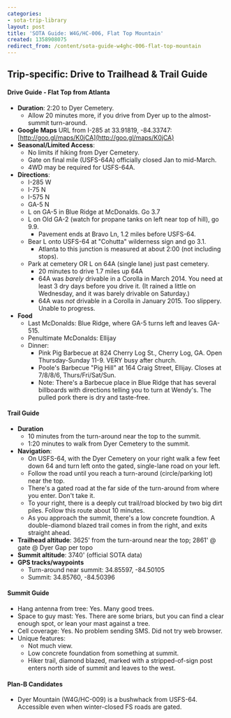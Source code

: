 ```yaml
---
categories:
- sota-trip-library
layout: post
title: 'SOTA Guide: W4G/HC-006, Flat Top Mountain'
created: 1358908075
redirect_from: /content/sota-guide-w4ghc-006-flat-top-mountain
---
```

Trip-specific: Drive to Trailhead & Trail Guide
--------------------------------------------------------
#### Drive Guide - Flat Top from Atlanta

* **Duration**: 2:20 to Dyer Cemetery. 
    * Allow 20 minutes more, if you drive from Dyer up to the almost-summit turn-around.
* **Google Maps** URL from I-285 at 33.91819, -84.33747: [http://goo.gl/maps/K0jCA](http://goo.gl/maps/K0jCA)
* **Seasonal/Limited Access**:  
    * No limits if hiking from Dyer Cemetery.
    * Gate on final mile (USFS-64A) officially closed Jan to mid-March.
    * 4WD may be required for USFS-64A.
* **Directions**:
    * I-285 W
    * I-75 N
    * I-575 N
    * GA-5 N
    * L on GA-5 in Blue Ridge at McDonalds.  Go 3.7
    * L on Old GA-2 (watch for propane tanks on left near top of hill), go 9.9.
        * Pavement ends at Bravo Ln, 1.2 miles before USFS-64.
    * Bear L onto USFS-64 at "Cohutta" wilderness sign and go 3.1.
        * Atlanta to this junction is measured at about 2:00 (not including stops).
    * Park at cemetery OR L on 64A (single lane) just past cemetery.
        * 20 minutes to drive 1.7 miles up 64A
        * 64A was *barely* drivable in a Corolla in March 2014.  You need at least 3 dry days before you drive it.  (It rained a little on Wednesday, and it was barely drivable on Saturday.)
        * 64A was *not* drivable in a Corolla in January 2015.  Too slippery.  Unable to progress.
* **Food**
    * Last McDonalds:  Blue Ridge, where GA-5 turns left and leaves GA-515. 
    * Penultimate McDonalds: Ellijay
    * Dinner: 
        * Pink Pig Barbecue at 824 Cherry Log St., Cherry Log, GA.  Open Thursday-Sunday 11-9.  VERY busy after church.
        * Poole's Barbecue "Pig Hill" at 164 Craig Street, Ellijay. Closes at 7/8/8/6, Thurs/Fri/Sat/Sun.
        * Note: There's a Barbecue place in Blue Ridge that has several billboards with directions telling you to turn at Wendy's. The pulled pork there is dry and taste-free.

#### Trail Guide

* **Duration**
    * 10 minutes from the turn-around near the top to the summit.
    * 1:20 minutes to walk from Dyer Cemetery to the summit.
* **Navigation**:
    * On USFS-64, with the Dyer Cemetery on your right walk a few feet down 64 and turn left onto the gated, single-lane road on your left.
    * Follow the road until you reach a turn-around (circle/parking lot) near the top.
    * There's a gated road at the far side of the turn-around from where you enter.  Don't take it.
    * To your right, there is a deeply cut trail/road blocked by two big dirt piles.  Follow this route about 10 minutes.
    * As you approach the summit, there's a low concrete foundtion.  A double-diamond blazed trail comes in from the right, and exits straight ahead.
* **Trailhead altitude**: 3625' from the turn-around near the top; 2861' @ gate @ Dyer Gap per topo
* **Summit altitude**: 3740' (official SOTA data)
* **GPS tracks/waypoints**
    * Turn-around near summit: 34.85597, -84.50105
    * Summit: 34.85760, -84.50396

#### Summit Guide

* Hang antenna from tree: Yes.  Many good trees.
* Space to guy mast: Yes.  There are some briars, but you can find a clear enough spot, or lean your mast against a tree.
* Cell coverage: Yes. No problem sending SMS.  Did not try web browser.
* Unique features:
    * Not much view.
    * Low concrete foundation from something at summit.
    * Hiker trail, diamond blazed, marked with a stripped-of-sign post enters north side of summit and leaves to the west.

#### Plan-B Candidates

* Dyer Mountain (W4G/HC-009) is a bushwhack from USFS-64.  Accessible even when winter-closed FS roads are gated.
